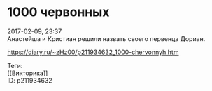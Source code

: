 1000 червонных
===============

   
 2017-02-09, 23:37   
  Анастейша и Кристиан решили назвать своего первенца Дориан.   
    
 <https://diary.ru/~zHz00/p211934632_1000-chervonnyh.htm>   
   
 Теги:   
 [[Викторика]]   
 ID: p211934632
